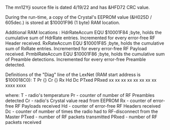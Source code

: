 The mn12Yji source file is dated 4/19/22 and has &HFD72 CRC value.

During the run-time, a copy of the Crystal's EEPROM value (&H025D / 605dec.) is stored at $10001F96 (1 byte) RAM location.

Additional RAM locations :   HdrRateAccum       EQU $10001F84       ;byte, holds the cumulative sum of HdrRate entries. Incremented for every error-free RF Header received.
                             RxRateAccum        EQU $10001F85       ;byte, holds the cumulative sum of RxRate entries. Incremented for every error-free RF Payload received.
                             PrmblRateAccum 		EQU $10001F86       ;byte, holds the cumulative sum of Preamble detections. Incremented for every error-free Preamble detected.

Definitions of the "Diag" line of the LexNet (RAM start address is $100018C0):
T    Pr    {}   Cr    {}    Rx    Hd    Dc    PTxed PRxed
xx   xx    xx   xx    xx    xx    xx    xx    xxxx  xxxx  

where:  T     - radio's temperature
        Pr    - counter of number of RF Preambles detected
        Cr    - radio's Crystal value read from EEPROM
        Rx    - counter of error-free RF Payloads received
        Hd    - counter of error-free RF Headers received
        Dc    - counter of number of times the radio had to RF-disconnect from the Master
        PTxed - number of RF packets transmitted
        PRxed - number of RF packets received
